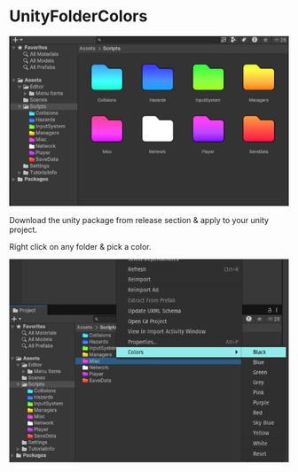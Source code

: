 # UnityFolderColors

![Folder Color](https://github.com/Noir-Road/UnityFolderColors/raw/main/Assets/Editor/assets/Folder%20Colors.png)


Download the unity package from release section & apply to your unity project.

Right click on any folder & pick a color.

![How to](https://github.com/Noir-Road/UnityFolderColors/raw/main/Assets/Editor/assets/How%20to.png)
